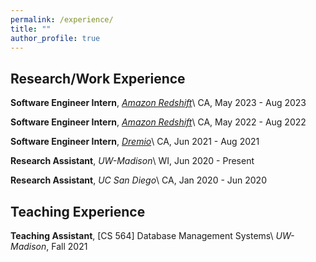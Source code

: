 ```yaml
---
permalink: /experience/
title: ""
author_profile: true
---
```


Research/Work Experience
------
**Software Engineer Intern**, [_Amazon Redshift_](https://aws.amazon.com/redshift/)\\
CA, May 2023 - Aug 2023

**Software Engineer Intern**, [_Amazon Redshift_](https://aws.amazon.com/redshift/)\\
CA, May 2022 - Aug 2022

**Software Engineer Intern**, [_Dremio_](https://www.dremio.com/)\\
CA, Jun 2021 - Aug 2021

**Research Assistant**, _UW-Madison_\\
WI, Jun 2020 - Present

**Research Assistant**, _UC San Diego_\\
CA, Jan 2020 - Jun 2020

Teaching Experience
------
**Teaching Assistant**, [CS 564] Database Management Systems\\
_UW-Madison_, Fall 2021
